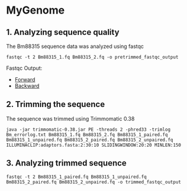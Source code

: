 # MyGenome

## 1. Analyzing sequence quality
The Bm88315 sequence data was analyzed using fastqc
```
fastqc -t 2 Bm88315_1.fq Bm88315_2.fq -o pretrimmed_fastqc_output
```
Fastqc Output:
* [Forward](https://wkamp.github.io/MyGenome/data/fastqc_output/pretrimmed_Bm88315_1_fastqc.html)
* [Backward](https://wkamp.github.io/MyGenome/data/fastqc_output/pretrimmed_Bm88315_2_fastqc.html)

## 2. Trimming the sequence
The sequence was trimmed using Trimmomatic 0.38
```
java -jar trimmomatic-0.38.jar PE -threads 2 -phred33 -trimlog Bm_errorlog.txt Bm88315_1.fq Bm88315_2.fq Bm88315_1_paired.fq Bm88315_1_unpaired.fq Bm88315_2_paired.fq Bm88315_2_unpaired.fq ILLUMINACLIP:adaptors.fasta:2:30:10 SLIDINGWINDOW:20:20 MINLEN:150
```
## 3. Analyzing trimmed sequence
```
fastqc -t 2 Bm88315_1_paired.fq Bm88315_1_unpaired.fq Bm88315_2_paired.fq Bm88315_2_unpaired.fq -o trimmed_fastqc_output
```
